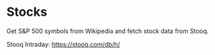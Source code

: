 # Stocks

Get S&P 500 symbols from Wikipedia and fetch stock data from Stooq.

Stooq Intraday: https://stooq.com/db/h/

